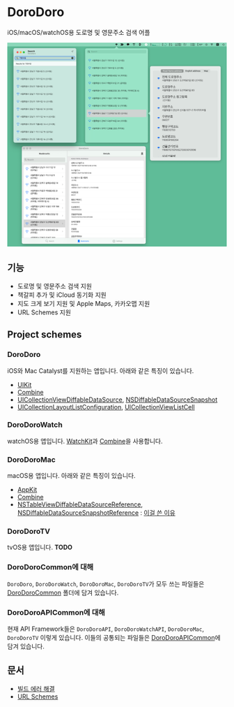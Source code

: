 # DoroDoro

iOS/macOS/watchOS용 도로명 및 영문주소 검색 어플

![](images/2.png)

## 기능

- 도로명 및 영문주소 검색 지원
- 책갈피 추가 및 iCloud 동기화 지원
- 지도 크게 보기 지원 및 Apple Maps, 카카오맵 지원
- URL Schemes 지원

## Project schemes

### DoroDoro

iOS와 Mac Catalyst를 지원하는 앱입니다. 아래와 같은 특징이 있습니다.

- [UIKit](https://developer.apple.com/documentation/uikit)
- [Combine](https://developer.apple.com/documentation/combine/)
- [UICollectionViewDiffableDataSource](https://developer.apple.com/documentation/uikit/uicollectionviewdiffabledatasource), [NSDiffableDataSourceSnapshot](https://developer.apple.com/documentation/uikit/nsdiffabledatasourcesnapshot)
- [UICollectionLayoutListConfiguration](https://developer.apple.com/documentation/uikit/uicollectionlayoutlistconfiguration), [UICollectionViewListCell](https://developer.apple.com/documentation/uikit/uicollectionviewlistcell)

### DoroDoroWatch

watchOS용 앱입니다. [WatchKit](https://developer.apple.com/documentation/watchkit)과 [Combine](https://developer.apple.com/documentation/combine/)을 사용합니다.

### DoroDoroMac

macOS용 앱입니다. 아래와 같은 특징이 있습니다.

- [AppKit](https://developer.apple.com/documentation/appkit/)
- [Combine](https://developer.apple.com/documentation/combine/)
- [NSTableViewDiffableDataSourceReference](https://developer.apple.com/documentation/appkit/nstableviewdiffabledatasourcereference), [NSDiffableDataSourceSnapshotReference](https://developer.apple.com/documentation/uikit/nsdiffabledatasourcesnapshotreference) : [이걸 쓴 이유](https://pookjw.github.io/Develop/DiffableDataSource-And-Cocoa/article.html)

### DoroDoroTV

tvOS용 앱입니다. **TODO**

### DoroDoroCommon에 대해

`DoroDoro`, `DoroDoroWatch`, `DoroDoroMac`, `DoroDoroTV`가 모두 쓰는 파일들은 [DoroDoroCommon](DoroDoroCommon) 폴더에 담겨 있습니다.

### DoroDoroAPICommon에 대해

현재 API Framework들은 `DoroDoroAPI`, `DoroDoroWatchAPI`, `DoroDoroMac`, `DoroDoroTV` 이렇게 있습니다. 이들의 공통되는 파일들은 [DoroDoroAPICommon](DoroDoroAPICommon)에 담겨 있습니다.

## 문서

- [빌드 에러 해결](docs/Build.md)
- [URL Schemes](docs/URL.md)
